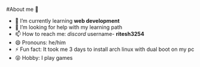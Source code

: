 #About me 👋


- 🌱 I’m currently learning **web development**
- 🤔 I’m looking for help with my learning path
- 📫 How to reach me: *discord* username- **ritesh3254**
- 😄 Pronouns: he/him
- ⚡  Fun fact: It took me 3 days to install arch linux with dual boot on my pc
- 😝 Hobby: I play games




